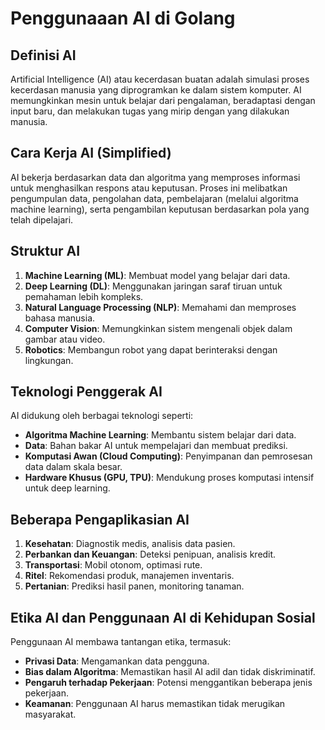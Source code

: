 
# Penggunaaan AI di Golang

## Definisi AI
Artificial Intelligence (AI) atau kecerdasan buatan adalah simulasi proses kecerdasan manusia yang diprogramkan ke dalam sistem komputer. AI memungkinkan mesin untuk belajar dari pengalaman, beradaptasi dengan input baru, dan melakukan tugas yang mirip dengan yang dilakukan manusia.

## Cara Kerja AI (Simplified)
AI bekerja berdasarkan data dan algoritma yang memproses informasi untuk menghasilkan respons atau keputusan. Proses ini melibatkan pengumpulan data, pengolahan data, pembelajaran (melalui algoritma machine learning), serta pengambilan keputusan berdasarkan pola yang telah dipelajari.

## Struktur AI
1. **Machine Learning (ML)**: Membuat model yang belajar dari data.
2. **Deep Learning (DL)**: Menggunakan jaringan saraf tiruan untuk pemahaman lebih kompleks.
3. **Natural Language Processing (NLP)**: Memahami dan memproses bahasa manusia.
4. **Computer Vision**: Memungkinkan sistem mengenali objek dalam gambar atau video.
5. **Robotics**: Membangun robot yang dapat berinteraksi dengan lingkungan.

## Teknologi Penggerak AI
AI didukung oleh berbagai teknologi seperti:
- **Algoritma Machine Learning**: Membantu sistem belajar dari data.
- **Data**: Bahan bakar AI untuk mempelajari dan membuat prediksi.
- **Komputasi Awan (Cloud Computing)**: Penyimpanan dan pemrosesan data dalam skala besar.
- **Hardware Khusus (GPU, TPU)**: Mendukung proses komputasi intensif untuk deep learning.

## Beberapa Pengaplikasian AI
1. **Kesehatan**: Diagnostik medis, analisis data pasien.
2. **Perbankan dan Keuangan**: Deteksi penipuan, analisis kredit.
3. **Transportasi**: Mobil otonom, optimasi rute.
4. **Ritel**: Rekomendasi produk, manajemen inventaris.
5. **Pertanian**: Prediksi hasil panen, monitoring tanaman.

## Etika AI dan Penggunaan AI di Kehidupan Sosial
Penggunaan AI membawa tantangan etika, termasuk:
- **Privasi Data**: Mengamankan data pengguna.
- **Bias dalam Algoritma**: Memastikan hasil AI adil dan tidak diskriminatif.
- **Pengaruh terhadap Pekerjaan**: Potensi menggantikan beberapa jenis pekerjaan.
- **Keamanan**: Penggunaan AI harus memastikan tidak merugikan masyarakat.
